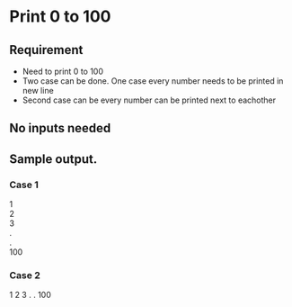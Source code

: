 # Print 0 to 100

## Requirement
- Need to print 0 to 100 
- Two case can be done. One case every number needs to be printed in new line
- Second case can be every number can be printed next to eachother

## No inputs needed

## Sample output.
### Case 1
1\
2\
3\
.\
.\
100

### Case 2
1 2 3 . . 100

